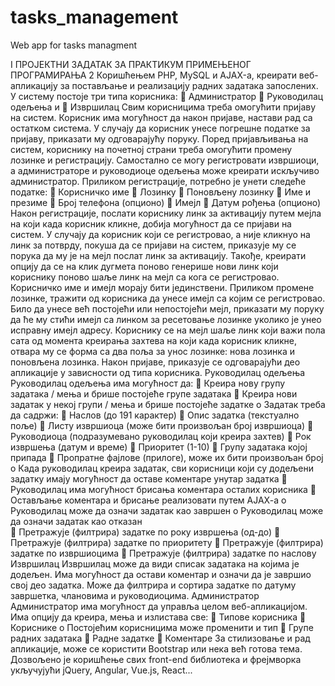 # tasks_management
Web app for tasks managment


I ПРОЈЕКТНИ ЗАДАТАК ЗА  ПРАКТИКУМ 
ПРИМЕЊЕНОГ ПРОГРАМИРАЊА 2 
Коришћењем  PHP, MySQL и AJAX-а, креирати веб-апликацију за постављање и 
реализацију радних задатака запослених. 
У систему постоје три типа корисника: 
  Администратор 
  Руководилац одељења и
    Извршилац 
Свим корисницима треба омогућити пријаву на систем. Корисник има могућност да 
након пријаве, настави рад са остатком система. 
У  случају  да  корисник  унесе  погрешне  податке  за  пријаву,  приказати  му 
одговарајућу поруку. Поред пријављивања на систем, кориснику на почетној страни 
треба  омогућити  промену  лозинке  и  регистрацију.  Самостално  се  могу 
регистровати  извршиоци,  а  администраторе  и  руководиоце  одељења  може 
креирати искључиво администратор. 
Приликом регистрације, потребно је унети следеће податке: 
  Корисничко име 
  Лозинку 
  Поновљену лозинку 
  Име и презиме 
  Број телефона (опционо)   Имејл 
  Датум рођења (опционо) 
Након регистрације, послати кориснику линк за активацију путем мејла на који када 
корисник кликне, добија могућност да се пријави на систем. У случају да корисник 
који се регистровао, а није кликнуо на линк за потврду, покуша да се пријави на 
систем, приказује му се порука да му је на мејл послат линк за активацију. Такође, 
креирати опцију да се на клик дугмета поново генерише нови линк који кориснику 
поново шаље линк на мејл са кога се регистровао. 
Корисничко име и имејл морају бити јединствени. 
Приликом промене лозинке, тражити од корисника да унесе имејл са којим се 
регистровао. Било да унесе већ постојећи или непостојећи мејл, приказати му 
поруку да ће му стићи имејл са линком за ресетовање лозинке уколико је унео 
исправну имејл адресу. Кориснику се на мејл шаље линк који важи пола сата од 
момента креирања захтева на који када корисник кликне, отвара му се форма са два 
поља за унос лозинке: нова лозинка и поновљена лозинка. 
Након пријаве, приказује се одговарајући део апликације у зависности од типа 
корисника. 
Руководилац одељења 
Руководилац одељења има могућност да: 
  Креира нову групу задатака / мења и брише постојеће групе задатака 
  Креира нови задатак у некој групи / мења и брише постојеће задатке 
o  Задатак треба да садржи: 
  Наслов (до 191 карактер) 
  Опис задатка (текстуално поље) 
  Листу извршиоца (може бити произвољан број извршиоца) 
  Руководиоца (подразумевано руководилац који креира захтев) 
  Рок извршења (датум и време) 
  Приоритет (1-10) 
  Групу задатака којој припада 
  Пропратне фајлове (прилоге), може их бити произвољан број 
o  Када руководилац креира задатак, сви корисници који су додељени 
задатку имају могућност да оставе коментаре унутар задатка 
  Руководилац  има  могућност  брисања  коментара  осталих 
корисника 
  Остављање коментара и брисање реализовати путем AJAX-a 
o  Руководилац може да означи задатак као завршен 
o  Руководилац може да означи задатак као отказан  
  Претражује (филтрира) задатке по року извршења (од-до) 
  Претражује (филтрира) задатке по приоритету 
  Претражује (филтрира) задатке по извршиоцима 
  Претражује (филтрира) задатке по наслову 
Извршилац 
Извршилац може да види списак задатака на којима је додељен. Има могућност да 
остави коментар и означи да је завршио свој део задатка. 
Може  да  филтрира  и  сортира  задатке  по  датуму  завршетка,  члановима  и 
руководиоцима. 
Администратор 
Администратор има могућност да управља целом веб-апликацијом. Има опцију да 
креира, мења и излистава све: 
  Типове корисника 
  Кориснике 
o  Постојећим корисницима може променити и тип 
  Групе радних задатака 
  Радне задатке 
  Коментаре 
За стилизовање и рад апликације, може се користити Bootstrap или нека већ готова 
тема. 
Дозвољено је коришћење свих front-end библиотека и фрејмворка укључујући jQuery, 
Angular, Vue.js, React... 